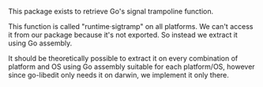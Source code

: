 This package exists to retrieve Go's signal trampoline function.

This function is called "runtime·sigtramp" on all platforms.
We can't access it from our package because it's not exported.
So instead we extract it using Go assembly.

It should be theoretically possible to extract it on every combination
of platform and OS using Go assembly suitable for each platform/OS,
however since go-libedit only needs it on darwin, we implement it only
there.
